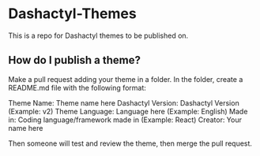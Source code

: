 # Dashactyl-Themes
This is a repo for Dashactyl themes to be published on.


## How do I publish a theme?

Make a pull request adding your theme in a folder. In the folder, create a README.md file with the following format:

Theme Name: Theme name here
Dashactyl Version: Dashactyl Version (Example: v2)
Theme Language: Language here (Example: English)
Made in: Coding language/framework made in (Example: React)
Creator: Your name here

Then someone will test and review the theme, then merge the pull request.

